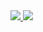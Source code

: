 <div>
  <a href="https://github.com/FelipeRotermel">
  <img src="https://github-readme-stats.vercel.app/api?username=FelipeRotermel&hide=prs,issues&show_icons=true&theme=radical" />
  <img src="https://github-readme-stats.vercel.app/api/top-langs/?username=FelipeRotermel&layout=compact&langs_count=7&theme=radical"" />
</div>
  
